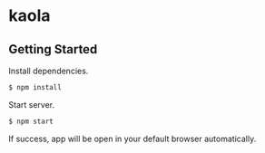 # kaola


## Getting Started
Install dependencies.

```bash
$ npm install
```

Start server.

```bash
$ npm start
```

If success, app will be open in your default browser automatically.
